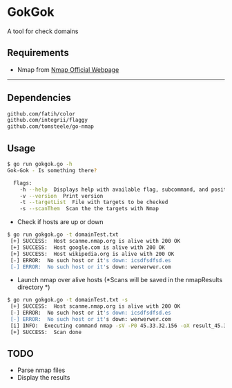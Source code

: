 # GokGok
A tool for check domains

## Requirements

+ Nmap from [Nmap Official Webpage](https://nmap.org/)

***

## Dependencies
```bash
github.com/fatih/color
github.com/integrii/flaggy
github.com/tomsteele/go-nmap
```
## Usage

```bash
$ go run gokgok.go -h
Gok-Gok - Is something there?

  Flags:
    -h --help  Displays help with available flag, subcommand, and positional value parameters.
    -v --version  Print version
    -t --targetList  File with targets to be checked
    -s --scanThem  Scan the the targets with Nmap
```
+ Check if hosts are up or down

```bash
$ go run gokgok.go -t domainTest.txt
 [+] SUCCESS:  Host scanme.nmap.org is alive with 200 OK
 [+] SUCCESS:  Host google.com is alive with 200 OK
 [+] SUCCESS:  Host wikipedia.org is alive with 200 OK
 [-] ERROR:  No such host or it's down: icsdfsdfsd.es
 [-] ERROR:  No such host or it's down: werwerwer.com
```

+ Launch nmap over alive hosts (*Scans will be saved in the nmapResults directory *)

```bash
$ go run gokgok.go -t domainTest.txt -s
 [+] SUCCESS:  Host scanme.nmap.org is alive with 200 OK
 [-] ERROR:  No such host or it's down: icsdfsdfsd.es
 [-] ERROR:  No such host or it's down: werwerwer.com
 [i] INFO:  Executing command nmap -sV -P0 45.33.32.156 -oX result_45.33.32.156.xml
 [+] SUCCESS:  Scan done
```

## TODO

+ Parse nmap files
+ Display the results
